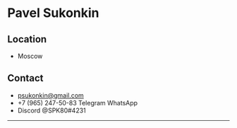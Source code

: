 # Pavel Sukonkin

## Location

* Moscow

## Contact

* psukonkin@gmail.com
* +7 (965) 247-50-83 Telegram WhatsApp
* Discord @SPK80#4231

*********
